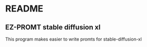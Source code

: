 <h1>README</h1>
<h2>EZ-PROMT stable diffusion xl</h2>
This program makes easier to write promts for stable-diffusion-xl 
